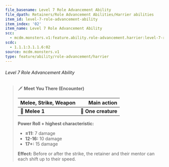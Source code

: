 ```yaml
---
file_basename: Level 7 Role Advancement Ability
file_dpath: Retainers/Role Advancement Abilities/Harrier abilities
item_id: level-7-role-advancement-ability
item_index: '02'
item_name: Level 7 Role Advancement Ability
scc:
  - mcdm.monsters.v1:feature.ability.role-advancement.harrier:level-7-role-advancement-ability
scdc:
  - 1.1.1:3.1.1.6:02
source: mcdm.monsters.v1
type: feature/ability/role-advancement/harrier
---
```


###### Level 7 Role Advancement Ability

> 🗡 **Meet You There (Encounter)**
>
> | **Melee, Strike, Weapon** |     **Main action** |
> | ------------------------- | ------------------: |
> | **📏 Melee 1**            | **🎯 One creature** |
>
> **Power Roll + highest characteristic:**
>
> - **≤11:** 7 damage
> - **12-16:** 10 damage
> - **17+:** 15 damage
>
> **Effect:** Before or after the strike, the retainer and their mentor can each shift up to their speed.
